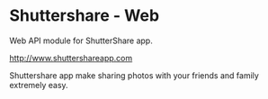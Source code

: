 Shuttershare - Web
========

Web API module for ShutterShare app.

<a href="http://www.shuttershareapp.com">http://www.shuttershareapp.com</a>

Shuttershare app make sharing photos with your friends and family extremely easy.


